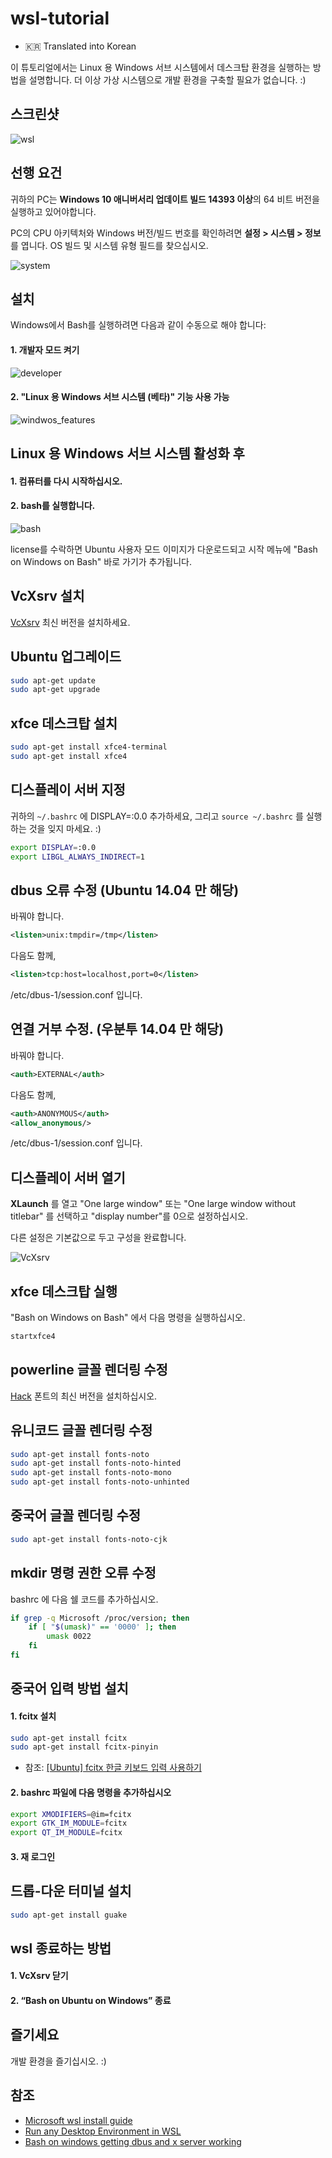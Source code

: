 # wsl-tutorial 

- :kr: Translated into Korean

이 튜토리얼에서는 Linux 용 Windows 서브 시스템에서 데스크탑 환경을 실행하는 방법을 설명합니다. 더 이상 가상 시스템으로 개발 환경을 구축할 필요가 없습니다. :)

## 스크린샷

![wsl](pictures/wsl.png "wsl")

## 선행 요건

귀하의 PC는 **Windows 10 애니버서리 업데이트 빌드 14393 이상**의 64 비트 버전을 실행하고 있어야합니다.

PC의 CPU 아키텍처와 Windows 버전/빌드 번호를 확인하려면 **설정 > 시스템 > 정보**를 엽니다. OS 빌드 및 시스템 유형 필드를 찾으십시오.

![system](pictures/system.png "system")

## 설치

Windows에서 Bash를 실행하려면 다음과 같이 수동으로 해야 합니다:

#### 1. 개발자 모드 켜기

![developer](pictures/developer.png "developer")

#### 2. "Linux 용 Windows 서브 시스템 (베타)" 기능 사용 가능

![windwos_features](pictures/windows_features.png "windows_features")

## Linux 용 Windows 서브 시스템 활성화 후

#### 1. 컴퓨터를 다시 시작하십시오.

#### 2. bash를 실행합니다.

![bash](pictures/bash.png "bash")

license를 수락하면 Ubuntu 사용자 모드 이미지가 다운로드되고 시작 메뉴에 "Bash on Windows on Bash" 바로 가기가 추가됩니다.

## VcXsrv 설치

[VcXsrv](https://sourceforge.net/projects/vcxsrv/) 최신 버전을 설치하세요.

## Ubuntu 업그레이드

```bash
sudo apt-get update
sudo apt-get upgrade
```

## xfce 데스크탑 설치

```bash
sudo apt-get install xfce4-terminal
sudo apt-get install xfce4
```

## 디스플레이 서버 지정

귀하의 `~/.bashrc` 에 DISPLAY=:0.0 추가하세요, 그리고 `source ~/.bashrc` 를 실행하는 것을 잊지 마세요. :)

```bash
export DISPLAY=:0.0
export LIBGL_ALWAYS_INDIRECT=1
```

## dbus 오류 수정 (Ubuntu 14.04 만 해당)

바꿔야 합니다.

```xml
<listen>unix:tmpdir=/tmp</listen>
```

다음도 함께,

```xml
<listen>tcp:host=localhost,port=0</listen>
```

/etc/dbus-1/session.conf 입니다.

## 연결 거부 수정. (우분투 14.04 만 해당)

바꿔야 합니다.

```xml
<auth>EXTERNAL</auth>
```

다음도 함께,

```xml
<auth>ANONYMOUS</auth>
<allow_anonymous/>
```

/etc/dbus-1/session.conf 입니다.

## 디스플레이 서버 열기

**XLaunch** 를 열고 "One large window" 또는 "One large window without titlebar" 를 선택하고 "display number"를 0으로 설정하십시오.

다른 설정은 기본값으로 두고 구성을 완료합니다.

![VcXsrv](pictures/vcxsrv.png "vcxsrv")

## xfce 데스크탑 실행

"Bash on Windows on Bash" 에서 다음 명령을 실행하십시오.

```bash
startxfce4
```

## powerline 글꼴 렌더링 수정

[Hack](https://github.com/source-foundry/Hack#linux) 폰트의 최신 버전을 설치하십시오.

## 유니코드 글꼴 렌더링 수정

```bash
sudo apt-get install fonts-noto
sudo apt-get install fonts-noto-hinted
sudo apt-get install fonts-noto-mono
sudo apt-get install fonts-noto-unhinted
```

## 중국어 글꼴 렌더링 수정

```bash
sudo apt-get install fonts-noto-cjk
```

## mkdir 명령 권한 오류 수정

bashrc 에 다음 쉘 코드를 추가하십시오.

```bash
if grep -q Microsoft /proc/version; then
    if [ "$(umask)" == '0000' ]; then
        umask 0022
    fi
fi
```

## 중국어 입력 방법 설치

#### 1. fcitx 설치

```bash
sudo apt-get install fcitx
sudo apt-get install fcitx-pinyin
```

- 참조: [[Ubuntu] fcitx 한글 키보드 입력 사용하기](https://m.blog.naver.com/opusk/220986268503)

#### 2. bashrc 파일에 다음 명령을 추가하십시오

```bash
export XMODIFIERS=@im=fcitx
export GTK_IM_MODULE=fcitx
export QT_IM_MODULE=fcitx
```

#### 3. 재 로그인

## 드롭-다운 터미널 설치

```bash
sudo apt-get install guake
```

## wsl 종료하는 방법

#### 1. VcXsrv 닫기

#### 2. “Bash on Ubuntu on Windows” 종료

## 즐기세요

개발 환경을 즐기십시오. :)

## 참조

- [Microsoft wsl install guide](https://msdn.microsoft.com/en-us/commandline/wsl/install_guide)
- [Run any Desktop Environment in WSL](https://github.com/Microsoft/BashOnWindows/issues/637)
- [Bash on windows getting dbus and x server working](https://www.reddit.com/r/Windows10/comments/4rsmzp/bash_on_windows_getting_dbus_and_x_server_working/)
